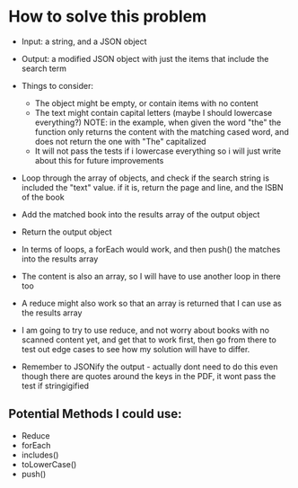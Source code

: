 # How to solve this problem
- Input: a string, and a JSON object
- Output: a modified JSON object with just the items that include the search term
- Things to consider: 
    - The object might be empty, or contain items with no content
    - The text might contain capital letters (maybe I should lowercase everything?) NOTE: in the example, when given the word "the" the function only returns the content with the matching cased word, and does not return the one with "The" capitalized
    - It will not pass the tests if i lowercase everything so i will just write about this for future improvements

- Loop through the array of objects, and check if the search string is included the "text" value. if it is, return the page and line, and the ISBN of the book
- Add the matched book into the results array of the output object
- Return the output object
- In terms of loops, a forEach would work, and then push() the matches into the results array
- The content is also an array, so I will have to use another loop in there too
- A reduce might also work so that an array is returned that I can use as the results array

- I am going to try to use reduce, and not worry about books with no scanned content yet, and get that to work first, then go from there to test out edge cases to see how my solution will have to differ.
- Remember to JSONify the output - actually dont need to do this even though there are quotes around the keys in the PDF, it wont pass the test if stringigified 

## Potential Methods I could use:
- Reduce
- forEach
- includes()
- toLowerCase()
- push()